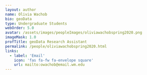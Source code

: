 ```yaml
---
layout: author
name: Olivia Wachob
bio: geoData
type: Undergraduate Students
webOrder: 5.0
avatar: /assets/images/peopleImages/oliviawachobspring2020.png
imageMask: 1.0
profTitle: geoData Research Assistant
permalink: /people/oliviawachobspring2020.html 
links:
  - label: 'Email'
    icon: 'fas fa-fw fa-envelope square'
    url: mailto:owachob@email.wm.edu
---
```

